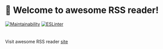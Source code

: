 # 🚀 Welcome to awesome RSS reader!

[![Maintainability](https://api.codeclimate.com/v1/badges/2c4bcb24164c30492734/maintainability)](https://codeclimate.com/github/FFire/frontend-project-lvl3/maintainability)
[![ESLinter](https://github.com/FFire/frontend-project-lvl3/actions/workflows/ESLinter.yml/badge.svg)](https://github.com/FFire/frontend-project-lvl3/actions/workflows/ESLinter.yml)
#
Visit awesome RSS reader [site](https://frontend-project-lvl3-three-zeta.vercel.app/)